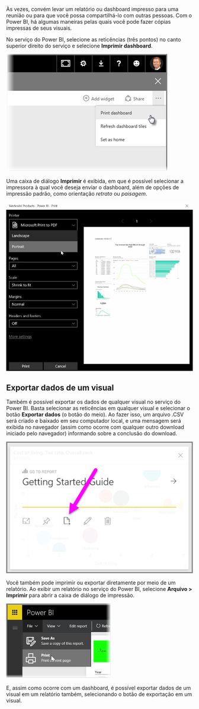 Às vezes, convém levar um relatório ou dashboard impresso para uma reunião ou para que você possa compartilhá-lo com outras pessoas. Com o Power BI, há algumas maneiras pelas quais você pode fazer cópias impressas de seus visuais.

No serviço do Power BI, selecione as reticências (três pontos) no canto superior direito do serviço e selecione **Imprimir dashboard**.

![](media/4-4g-print-and-export-dashboards-reports/4-4g_1.png)

Uma caixa de diálogo **Imprimir** é exibida, em que é possível selecionar a impressora à qual você deseja enviar o dashboard, além de opções de impressão padrão, como orientação *retrato* ou *paisagem*.

![](media/4-4g-print-and-export-dashboards-reports/4-4g_2.png)

## <a name="export-data-from-a-visual"></a>Exportar dados de um visual
Também é possível exportar os dados de qualquer visual no serviço do Power BI. Basta selecionar as reticências em qualquer visual e selecionar o botão **Exportar dados** (o botão do meio). Ao fazer isso, um arquivo .CSV será criado e baixado em seu computador local, e uma mensagem será exibida no navegador (assim como ocorre com qualquer outro download iniciado pelo navegador) informando sobre a conclusão do download.

![](media/4-4g-print-and-export-dashboards-reports/4-4g_3.png)

Você também pode imprimir ou exportar diretamente por meio de um relatório. Ao exibir um relatório no serviço do Power BI, selecione **Arquivo > Imprimir** para abrir a caixa de diálogo de impressão.

![](media/4-4g-print-and-export-dashboards-reports/4-4g_4.png)

E, assim como ocorre com um dashboard, é possível exportar dados de um visual em um relatório também, selecionando o botão de exportação em um visual.

